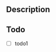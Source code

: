 ## Description

<!-- 왜 이슈를 열었는가 -->

## Todo

<!-- 무엇을 할 것인가를 체크박스로 만들고 작업이 끝날 때마다 체크하면서 진행 -->

- [ ] todo1

<!-- 이슈 제목
[<이슈 종류>] <알아보기 쉽게 제목 작성>
-->

<!-- 이슈 종류
Feat : 새로운 기능의 개발 (새로운 html, css 생성 포함)
Fix : 코드 수정, 기능 변화가 있는 코드 변경 (html, css 기능 변화가 있는 걸로 취급)
Setting : 개발환경 세팅 (React, npm, git 설정 등)
Docs : 문서 작성 및 수정 (README 포함)
Refactor : 코드 개선, 기능 변화가 없는 코드 변경
Deploy : 배포 관련 전부
PRMerge : Pull Request 시 사용
-->
